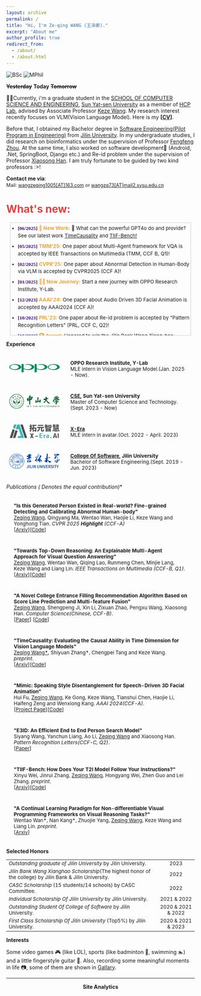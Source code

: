 ```yaml
---
layout: archive
permalink: /
title: "Hi, I'm Ze-qing WANG (王泽卿)."
excerpt: "About me"
author_profile: true
redirect_from: 
  - /about/
  - /about.html
---
```


![BSc](https://img.shields.io/badge/B.Sc.-Jilin%20Univ.%20(2019--2023)-yellowgreen?style=flat-square&color=181717&labelColor=red)
![MPhil](https://img.shields.io/badge/MPhil.-SYSU.%20(2023--Now)-yellowgreen?style=flat-square&color=181717&labelColor=blue)

<!-------------------->
<!-- **Seize the day, and do what you are passionate about.** -->
~~**Yesterday**~~ **Today** ~~**Tomorrow**~~

<!-- 🔥 **[UPDATE to 0601]Looking for Phd position for 26 fall around the world! Here is my [<a href="/files/WZQ_CV_UPDATE_TO_0601.pdf">CV</a>].** -->

🧑‍🎓Currently, i'm a graduate student in the [SCHOOL OF COMPUTER SCIENCE AND ENGINEERING](https://cse.sysu.edu.cn/), [Sun Yat-sen University](https://www.sysu.edu.cn/) as a member of [HCP Lab](https://www.sysu-hcp.net/), advised by Associate Professor [Keze Wang](https://kezewang.com/). My research interest recently focuses on VLM(Vision  Language Model). Here is my **[<a href="/files/WZQ_CV_UPDATE_TO_0601.pdf">CV</a>]**.

Before that, I obtained my Bachelor degree in [Software Engineering(Pilot Program in Engineering)](http://csw.jlu.edu.cn/info/1080/2824.htm) from [Jilin University](https://www.jlu.edu.cn/). In my undergraduate studies, I did research on bioinformatics under the supervision of Professor [Fengfeng Zhou](https://www.healthinformaticslab.org/). At the same time, I also worked on software development🔧 (Android, .Net, SpringBoot, Django etc.) and Re-id problem under the supervision of Professor [Xiaosong Han](https://ccst.jlu.edu.cn/info/1196/17217.htm). I am truly fortunate to be guided by two kind professors :>!

**Contact me via**:  
  <i class="fa fa-fw fa-envelope"></i> <font style="font-size: 0.9em;">Mail: <a href="mailto:wangzeqing1005@163.com">wangzeqing1005[AT]163.com</a> or <a href="mailto:wangzq73@mail2.sysu.edu.cn">wangzq73[AT]mail2.sysu.edu.cn</a></font>
<br>

<h1 style="color: rgb(231, 65, 65);"><b>What's new:</b></h1>


<!-- <div style="line-height: 1.5em; font-size: 0.95em">
  <p>
  <b>[06/2025]</b> 🤔 What can the powerful GPT4o do and provide? See our latest work <a href="https://github.com/Zeqing-Wang/TimeCausality">TimeCausality</a> and  <a href="https://github.com/A113N-W3I/TIIF-Bench">TIIF-Bench!</a><br>
  <b>[05/2025]</b> One paper about Multi-Agent framework for VQA is accepted by IEEE Transactions on Multimedia(TMM, CCF B, Q1)! <br>
  <b>[02/2025]</b> One paper about Abnormal Detection in Human-Body via VLM is accepted by CVPR2025(CCF A)! <br>
  <b>[01/2025]</b> Start a new journey with OPPO Research Institute, Y-Lab. <br>
  <b>[12/2023]</b> One paper about Audio Driven 3D Facial Animation is accepted by AAAI2024(CCF A)! <br>
  <b>[10/2023]</b> One paper about Re-id problem is accepted by "Pattern Recognition Letters"(PRL, CCF C, Q2)! <br>
  <b>[10/2022]</b> I won Jilin Bank Wang Xiang-hao scholarship! <br>
  <b>[09/2022]</b> I am successfully admitted to Sun Yat-sen University as MPhil in Computer Science and Technology!<br>
  <b>[12/2021]</b> One paper(chinese) is accepted by "Computer Science"(CCF B, chinese), this is my first paper!<br>
  </p>
</div> -->
<div style="height: 300px; overflow: auto; border: 1px solid #ccc; margin: 10px;">

<style>
  /* 这些样式与您提供的示例完全相同 */
  .date { font-family: Consolas; color: rgb(52, 13, 102); font-weight: bold; }
  .tag  { color: rgb(231, 165, 65); font-weight: bold; }
  .link-group a {
    color: #1a73e8;
    text-decoration: none;
    margin: 0 2px;
  }
  .link-group a:hover {
    text-decoration: underline;
  }
  /* 为了让列表更紧凑，添加一点自定义样式 */
  ul {
    padding-left: 20px;
    margin-top: 5px;
    margin-bottom: 5px;
  }
  li {
    margin-bottom: 8px; /* 增加列表项之间的间距 */
    line-height: 1.5em; 
    font-size: 0.95em;
  }
</style>

<ul>
  <li>
    <span class="date">[06/2025]</span>
    <span class="tag">🎉 New Work:</span>
    🤔 What can the powerful GPT4o do and provide? See our latest work <a href="https://github.com/Zeqing-Wang/TimeCausality">TimeCausality</a> and <a href="https://github.com/A113N-W3I/TIIF-Bench">TIIF-Bench!</a>
  </li>
  <li>
    <span class="date">[05/2025]</span>
    <span class="tag">TMM'25:</span>
    One paper about Multi-Agent framework for VQA is accepted by IEEE Transactions on Multimedia (TMM, CCF B, Q1)!
  </li>
  <li>
    <span class="date">[02/2025]</span>
    <span class="tag">CVPR'25:</span>
    One paper about Abnormal Detection in Human-Body via VLM is accepted by CVPR2025 (CCF A)!
  </li>
  <li>
    <span class="date">[01/2025]</span>
    <span class="tag">🧑‍💻 New Journey:</span>
    Start a new journey with OPPO Research Institute, Y-Lab.
  </li>
  <li>
    <span class="date">[12/2023]</span>
    <span class="tag">AAAI'24:</span>
    One paper about Audio Driven 3D Facial Animation is accepted by AAAI2024 (CCF A)!
  </li>
  <li>
    <span class="date">[10/2023]</span>
    <span class="tag">PRL'23:</span>
    One paper about Re-id problem is accepted by "Pattern Recognition Letters" (PRL, CCF C, Q2)!
  </li>
  <li>
    <span class="date">[10/2022]</span>
    <span class="tag">🏆 Award:</span>
    Honored to win the Jilin Bank Wang Xiang-hao scholarship! 
  </li>
  <li>
    <span class="date">[09/2022]</span>
    <span class="tag">🎓 Admission:</span>
    Successfully admitted to Sun Yat-sen University as MPhil in Computer Science and Technology!
  </li>
  <li>
    <span class="date">[12/2021]</span>
    <span class="tag">🎉 Computer Science'21(First Paper):</span>
    One paper (chinese) is accepted by "Computer Science" (CCF B, chinese), this is my first paper!
  </li>
</ul>

</div>

**Experience**
<!-- <h2><b>Experience</b></h2> -->
<table style="width:100%;border:0px;border-spacing:0px;border-collapse:separate;margin-right:0;margin-left:0;font-size:0.95em;">
  <tr>
    <td style="padding:8px;width:30%;vertical-align:middle;border:none;">
      <img src='images/OPPO_logo.png' width="300">
    </td>
    <td style="padding:20px;width:70%;vertical-align:middle;border-right:none;border:none;">
      <b><a href="https://ur.oppo.com/"></a>OPPO Research Institute, Y-Lab</b>
      <br>
      MLE intern in Vision Language Model.(Jan. 2025 - Now).
      <br>
    </td>
  </tr>
  <tr>
    <td style="padding:8px;width:30%;vertical-align:middle;border:none;">
      <img src='images/sysu-removebg-preview.png' width="300">
    </td>
    <td style="padding:20px;width:70%;vertical-align:middle;border-right:none;border:none;">
      <b><a href="https://cse.sysu.edu.cn/">CSE</a>, Sun Yat-sen University</b>
      <br>
      Master of Computer Science and Technology.(Sept. 2023 - Now)
      <br>
    </td>
  </tr>
  <tr>
    <td style="padding:8px;width:30%;vertical-align:middle;border:none;">
      <img src='images/X-Era.png' width="300">
    </td>
    <td style="padding:20px;width:70%;vertical-align:middle;border-right:none;border:none;">
      <b><a href="https://yuan-avatar.com/">X-Era</a></b>
      <br>
      MLE intern in avatar.(Oct. 2022 - April. 2023)
      <br>
    </td>
  </tr>
  <tr>
    <td style="padding:8px;width:30%;vertical-align:middle;border:none;">
      <img src='images/jluselogo.png' width="300">
    </td>
    <td style="padding:20px;width:70%;vertical-align:middle;border-right:none;border:none;">
      <b><a href="http://csw.jlu.edu.cn/">College Of Software</a>, Jilin University</b>
      <br>
      Bachelor of Software Engineering.(Sept. 2019 - Jun. 2023)
      <br>
    </td>
  </tr>
  <!-- <tr>
    <td style="padding:8px;width:30%;vertical-align:middle;border:none;">
      <img src='images/zz7zlogo.png' width="300">
    </td>
    <td style="padding:20px;width:70%;vertical-align:middle;border-right:none;border:none;">
      <a href="http://zz7z.zzedu.net.cn/"><b>Zhengzhou No.7 Middle School</b></a>
      <br>
      Middle School.(Sept. 2013 - Jun. 2019)
      <br>
    </td>
  </tr> -->
</table>

**Publications (* Denotes the equal contribution)**
<!-- <h2><b>Publications</b></h2> -->
<table style="width:100%;border:None;border-spacing:0px;border-collapse:separate;margin-right:0;margin-left:0;font-size:0.95em;">
  <tr>
    <td style="padding:20px;width:70%;vertical-align:middle;border-right:none;border:none;">
      <b>"Is this Generated Person Existed in Real-world? Fine-grained Detecting and Calibrating Abnormal Human-body"</b>
      <br>
      <u>Zeqing Wang</u>, Qingyang Ma, Wentao Wan, Haojie Li, Keze Wang and Yonghong Tian.  <i>CVPR 2025 <b>Highlight</b> (CCF-A)</i>
      <br>
      [<a href="https://arxiv.org/abs/2411.14205">Arxiv</a>][<a href="https://github.com/Zeqing-Wang/HumanCalibrator">Code</a>]
    </td>
  </tr>

  <tr>
    <td style="padding:20px;width:70%;vertical-align:middle;border-right:none;border:none;">
      <b>"Towards Top-Down Reasoning: An Explainable Multi-Agent Approach for Visual Question Answering"</b>
      <br>
      <u>Zeqing Wang</u>, Wentao Wan, Qiqing Lao, Runmeng Chen, Minjie Lang, Keze Wang and Liang Lin. <i>IEEE Transactions on Multimedia (CCF-B, Q1)</i>.
      <br>
      [<a href="https://arxiv.org/pdf/2311.17331">Arxiv</a>][<a href="https://github.com/Zeqing-Wang/Towards-Top-Down-Reasoning">Code</a>]
    </td>
  </tr>
  <tr>
    <!-- <td style="padding:8px;width:30%;vertical-align:middle;border:none;">
      <a href="images/gaokao.png">
      <img src='images/gaokao.png' width="300">
      </a>
    </td> -->
    <td style="padding:20px;width:70%;vertical-align:middle;border-right:none;border:none;">
      <b>"A Novel College Entrance Filling Recommendation Algorithm Based on Score Line Prediction and Multi-feature Fusion"</b>
      <br>
      <u>Zeqing Wang</u>, Shengpeng Ji, Xin Li, Zixuan Zhao, Pengxu Wang, Xiaosong Han. <i>Computer Science(Chinese, CCF-B)</i>.
      <br>
      [<a href="https://www.jsjkx.com/CN/10.11896/jsjkx.211100266">Paper</a>]
      [<a href="https://github.com/Zeqing-Wang/Reco-PMW">Code</a>]
    </td>
  </tr>
  <tr>
    <td style="padding:20px;width:70%;vertical-align:middle;border-right:none;border:none;">
      <b>"TimeCausality: Evaluating the Causal Ability in Time Dimension for Vision Language Models"</b>
      <br>
      <u>Zeqing Wang*</u>, Shiyuan Zhang*, Chengpei Tang and Keze Wang. <i>preprint</i>.
      <br>
      [<a href="https://arxiv.org/abs/2505.15435">Arxiv</a>][<a href="https://github.com/Zeqing-Wang/TimeCausality">Code</a>]
    </td>
  </tr>

  <tr>
    <td style="padding:20px;width:70%;vertical-align:middle;border-right:none;border:none;">
      <b>"Mimic: Speaking Style Disentanglement for Speech-Driven 3D Facial Animation"</b>
      <br>
      Hui Fu, <u>Zeqing Wang</u>, Ke Gong, Keze Wang, Tianshui Chen, Haojie Li, Haifeng Zeng and Wenxiong Kang. <i>AAAI 2024(CCF-A)</i>.
      <br>
      [<a href="https://zeqing-wang.github.io/Mimic/">Project Page</a>][<a href="https://github.com/huifu99/Mimic">Code</a>]
    </td>
  </tr>


  <tr>
    <td style="padding:20px;width:70%;vertical-align:middle;border-right:none;border:none;">
      <b>"E3ID: An Efficient End to End Person Search Model"</b>
      <br>
      Siyang Wang, Yanchun Liang, Ao Li, <u>Zeqing Wang</u> and Xiaosong Han. <i>Pattern Recognition Letters(CCF-C, Q2)</i>.
      <br>
      [<a href="https://www.sciencedirect.com/science/article/pii/S0167865523003094">Paper</a>]
    </td>
  </tr>
  
  <tr>
    <td style="padding:20px;width:70%;vertical-align:middle;border-right:none;border:none;">
      <b>"TIIF-Bench: How Does Your T2I Model Follow Your Instructions?"</b>
      <br>
      Xinyu Wei, Jinrui Zhang, <u>Zeqing Wang</u>, Hongyang Wei, Zhen Guo and Lei Zhang. <i>preprint</i>.
      <br>
      [<a href="https://www.arxiv.org/abs/2506.02161">Arxiv</a>][<a href="https://github.com/A113N-W3I/TIIF-Bench">Code</a>]
    </td>
  </tr>

  <tr>
    <td style="padding:20px;width:70%;vertical-align:middle;border-right:none;border:none;">
      <b>"A Continual Learning Paradigm for Non-differentiable Visual Programming Frameworks on Visual Reasoning Tasks?"</b>
      <br>
      Wentao Wan*, Nan Kang*, Zhuojie Yang, <u>Zeqing Wang</u>, Keze Wang and Liang Lin. <i>preprint</i>.
      <br>
      [<a href="https://arxiv.org/pdf/2309.09809">Arxiv</a>]
    </td>
  </tr>

</table>

<!-- <h4><b>Miscellaneous</b></h4> -->
<!-- <h5><i>Articles & Projects</i></h5> -->

**Selected Honors**

<table style="border:none;font-size:0.95em;">
  <tr>
    <td style="border:none;"><i>Outstanding graduate of Jilin University </i> by Jilin University.
    </td>
    <td style="border:none;text-align:center;">2023
    </td>
  </tr>
  <tr>
    <td style="border:none;"><i>Jilin Bank Wang Xianghao Scholarship</i>(The highest honor of the college) by Jilin Bank & Jilin University.
    </td>
    <td style="border:none;text-align:center;">2022
    </td>
  </tr>
  <tr>
    <td style="border:none;"><i>CASC Scholarship</i> (15 students/14 schools) by CASC Committee.
    </td>
    <td style="border:none;text-align:center;">2022
    </td>
  </tr>
  <tr>
    <td style="border:none;"><i>Individual Scholarship Of Jilin University</i>  by Jilin University.
    </td>
    <td style="border:none;text-align:center;">2021 & 2022
    </td>
  </tr>
  <tr>
    <td style="border:none;"><i>Outstanding Student Of College of Software</i> by Jilin University.
    </td>
    <td style="border:none;text-align:center;">2020 & 2021 & 2022
    </td>
  </tr>
  <tr>
    <td style="border:none;"><i>First Class Scholarship Of Jilin University</i> (Top5%) by Jilin University.
    </td>
    <td style="border:none;text-align:center;">2020 & 2021 & 2023
    </td>
  </tr>
</table>

**Interests**
 
Some video games 🎮 (like LOL), sports (like badminton 🏸, swimming 🏊) and a little fingerstyle guitar 🎸. Also, recording some meaningful moments in life 📷, some of them are shown in [Gallary](./gallery.md).

--------

<center><b>Site Analytics</b></center>
<script type='text/javascript' id='clustrmaps' src='//cdn.clustrmaps.com/map_v2.js?cl=ffffff&w=150&t=n&d=T4UIhX2t22nm_qN1kFnxR_qI8tV9vvambgs4Ldcj7z0'></script>
